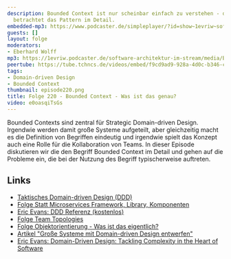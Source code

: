 ```yaml
---
description: Bounded Context ist nur scheinbar einfach zu verstehen - diese Episode
  betrachtet das Pattern im Detail.
embedded-mp3: https://www.podcaster.de/simpleplayer/?id=show~1evriw~software-architektur-im-stream~pod-4bc71d6b47e4aeb977d747506&v=1718371578
guests: []
layout: folge
moderators:
- Eberhard Wolff
mp3: https://1evriw.podcaster.de/software-architektur-im-stream/media/Bounded_Context_-_Was_ist_das_genau.mp3
peertube: https://tube.tchncs.de/videos/embed/f9cd9ad9-928a-4d0c-b346-cf32c7e513e7
tags:
- Domain-driven Design
- Bounded Context
thumbnail: episode220.png
title: Folge 220 - Bounded Context - Was ist das genau?
video: e0oasqiTsGs
---
```


Bounded Contexts sind zentral für Strategic Domain-driven
Design. Irgendwie werden damit große Systeme aufgeteilt, aber
gleichzeitig macht es die Definition von Begriffen eindeutig und
irgendwie spielt das Konzept auch eine Rolle für die Kollaboration von
Teams. In dieser Episode diskutieren wir die den Begriff Bounded
Context im Detail und gehen auf die Probleme ein, die bei der Nutzung
des Begriff typischerweise auftreten.

## Links

- [Taktisches Domain-driven Design (DDD)](/2024/05/03/folge214.html)
- [Folge Statt Microservices Framework, Library, Komponenten](/2024/02/23/folge204.html)
- [Eric Evans: DDD Referenz (kostenlos)](https://ddd-referenz.de/)
- [Folge Team Topologies](/2024/04/18/folge213.html)
- [Folge Objektorientierung - Was ist das eigentlich?](/2024/05/17/episode216.html)
- [Artikel "Große Systeme mit Domain-driven Design entwerfen"](https://www.heise.de/hintergrund/Grosse-Systeme-mit-Domain-driven-Design-entwerfen-4684074.html)
- [Eric Evans: Domain-Driven Design: Tackling Complexity in the Heart of Software](https://amzn.to/4b2NDKU)

